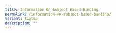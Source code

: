 ```yaml
---
title: Information On Subject Based Banding
permalink: /information-on-subject-based-banding/
variant: tiptap
description: ""
---
```

